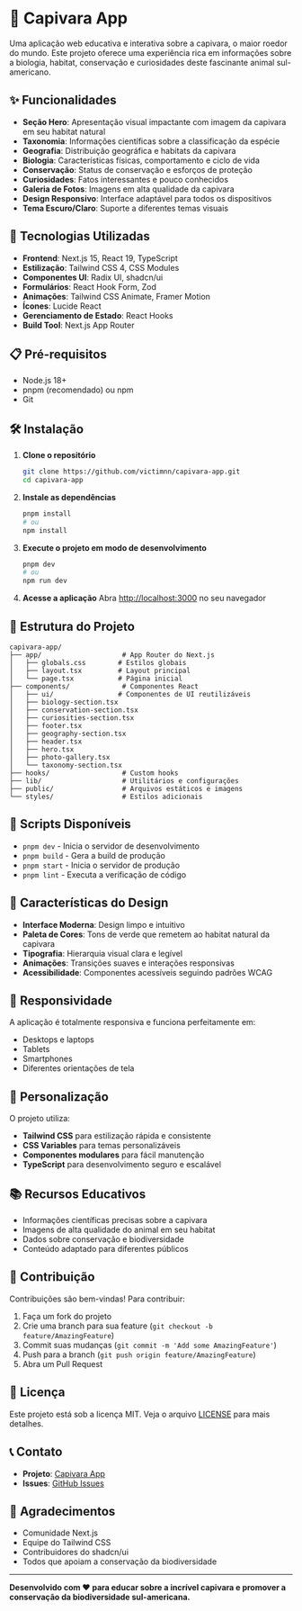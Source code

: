 # 🦦 Capivara App

Uma aplicação web educativa e interativa sobre a capivara, o maior roedor do mundo. Este projeto oferece uma experiência rica em informações sobre a biologia, habitat, conservação e curiosidades deste fascinante animal sul-americano.

## ✨ Funcionalidades

- **Seção Hero**: Apresentação visual impactante com imagem da capivara em seu habitat natural
- **Taxonomia**: Informações científicas sobre a classificação da espécie
- **Geografia**: Distribuição geográfica e habitats da capivara
- **Biologia**: Características físicas, comportamento e ciclo de vida
- **Conservação**: Status de conservação e esforços de proteção
- **Curiosidades**: Fatos interessantes e pouco conhecidos
- **Galeria de Fotos**: Imagens em alta qualidade da capivara
- **Design Responsivo**: Interface adaptável para todos os dispositivos
- **Tema Escuro/Claro**: Suporte a diferentes temas visuais

## 🚀 Tecnologias Utilizadas

- **Frontend**: Next.js 15, React 19, TypeScript
- **Estilização**: Tailwind CSS 4, CSS Modules
- **Componentes UI**: Radix UI, shadcn/ui
- **Formulários**: React Hook Form, Zod
- **Animações**: Tailwind CSS Animate, Framer Motion
- **Ícones**: Lucide React
- **Gerenciamento de Estado**: React Hooks
- **Build Tool**: Next.js App Router

## 📋 Pré-requisitos

- Node.js 18+ 
- pnpm (recomendado) ou npm
- Git

## 🛠️ Instalação

1. **Clone o repositório**
   ```bash
   git clone https://github.com/victimnn/capivara-app.git
   cd capivara-app
   ```

2. **Instale as dependências**
   ```bash
   pnpm install
   # ou
   npm install
   ```

3. **Execute o projeto em modo de desenvolvimento**
   ```bash
   pnpm dev
   # ou
   npm run dev
   ```

4. **Acesse a aplicação**
   Abra [http://localhost:3000](http://localhost:3000) no seu navegador

## 📁 Estrutura do Projeto

```
capivara-app/
├── app/                    # App Router do Next.js
│   ├── globals.css        # Estilos globais
│   ├── layout.tsx         # Layout principal
│   └── page.tsx           # Página inicial
├── components/             # Componentes React
│   ├── ui/                # Componentes de UI reutilizáveis
│   ├── biology-section.tsx
│   ├── conservation-section.tsx
│   ├── curiosities-section.tsx
│   ├── footer.tsx
│   ├── geography-section.tsx
│   ├── header.tsx
│   ├── hero.tsx
│   ├── photo-gallery.tsx
│   └── taxonomy-section.tsx
├── hooks/                  # Custom hooks
├── lib/                    # Utilitários e configurações
├── public/                 # Arquivos estáticos e imagens
└── styles/                 # Estilos adicionais
```

## 🎨 Scripts Disponíveis

- `pnpm dev` - Inicia o servidor de desenvolvimento
- `pnpm build` - Gera a build de produção
- `pnpm start` - Inicia o servidor de produção
- `pnpm lint` - Executa a verificação de código

## 🌟 Características do Design

- **Interface Moderna**: Design limpo e intuitivo
- **Paleta de Cores**: Tons de verde que remetem ao habitat natural da capivara
- **Tipografia**: Hierarquia visual clara e legível
- **Animações**: Transições suaves e interações responsivas
- **Acessibilidade**: Componentes acessíveis seguindo padrões WCAG

## 📱 Responsividade

A aplicação é totalmente responsiva e funciona perfeitamente em:
- Desktops e laptops
- Tablets
- Smartphones
- Diferentes orientações de tela

## 🔧 Personalização

O projeto utiliza:
- **Tailwind CSS** para estilização rápida e consistente
- **CSS Variables** para temas personalizáveis
- **Componentes modulares** para fácil manutenção
- **TypeScript** para desenvolvimento seguro e escalável

## 📚 Recursos Educativos

- Informações científicas precisas sobre a capivara
- Imagens de alta qualidade do animal em seu habitat
- Dados sobre conservação e biodiversidade
- Conteúdo adaptado para diferentes públicos

## 🤝 Contribuição

Contribuições são bem-vindas! Para contribuir:

1. Faça um fork do projeto
2. Crie uma branch para sua feature (`git checkout -b feature/AmazingFeature`)
3. Commit suas mudanças (`git commit -m 'Add some AmazingFeature'`)
4. Push para a branch (`git push origin feature/AmazingFeature`)
5. Abra um Pull Request

## 📄 Licença

Este projeto está sob a licença MIT. Veja o arquivo [LICENSE](LICENSE) para mais detalhes.

## 📞 Contato

- **Projeto**: [Capivara App](https://github.com/victimnn/capivara-app)
- **Issues**: [GitHub Issues](https://github.com/victimnn/capivara-app/issues)

## 🙏 Agradecimentos

- Comunidade Next.js
- Equipe do Tailwind CSS
- Contribuidores do shadcn/ui
- Todos que apoiam a conservação da biodiversidade

---

**Desenvolvido com ❤️ para educar sobre a incrível capivara e promover a conservação da biodiversidade sul-americana.**

